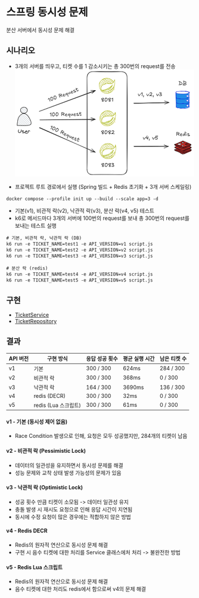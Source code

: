 # 스프링 동시성 문제

분산 서버에서 동시성 문제 해결

## 시나리오

- 3개의 서버를 띄우고, 티켓 수를 1 감소시키는 총 300번의 request를 전송
![서버 구성](./readme-image/Spring%20동시성%20테스트.png)

- 프로젝트 루트 경로에서 실행 (Spring 빌드 + Redis 초기화 + 3개 서버 스케일링)
```shell
docker compose --profile init up --build --scale app=3 -d
```

- 기본(v1), 비관적 락(v2), 낙관적 락(v3), 분산 락(v4, v5) 테스트
- k6로 메서드마다 3개의 서버에 100번의 request를 보내 총 300번의 request를 보내는 테스트 실행
```shell
# 기본, 비관적 락, 낙관적 락 (DB)
k6 run -e TICKET_NAME=test1 -e API_VERSION=v1 script.js
k6 run -e TICKET_NAME=test2 -e API_VERSION=v2 script.js
k6 run -e TICKET_NAME=test3 -e API_VERSION=v3 script.js

# 분산 락 (redis)
k6 run -e TICKET_NAME=test4 -e API_VERSION=v4 script.js
k6 run -e TICKET_NAME=test5 -e API_VERSION=v5 script.js
```

## 구현
- [TicketService](./src/main/java/dev/typhoon/spring_concurrency/service/TicketService.java)
- [TicketRepository](./src/main/java/dev/typhoon/spring_concurrency/repository/TicketRepository.java)

## 결과

| API 버전 | 구현 방식 | 응답 성공 횟수 | 평균 실행 시간 | 남은 티켓 수 |
|---------|----------|-----------|-------------|-------------|
| v1 | 기본 | 300 / 300 | 624ms | 284 / 300 |
| v2 | 비관적 락 | 300 / 300 | 368ms | 0 / 300 |
| v3 | 낙관적 락 | 164 / 300 | 3690ms | 136 / 300 |
| v4 | redis (DECR) | 300 / 300 | 32ms | 0 / 300 |
| v5 | redis (Lua 스크립트) | 300 / 300 | 61ms | 0 / 300 |

#### v1 - 기본 (동시성 제어 없음)
- Race Condition 발생으로 인해, 요청은 모두 성공했지만, 284개의 티켓이 남음

#### v2 - 비관적 락 (Pessimistic Lock)
- 데이터의 일관성을 유지하면서 동시성 문제를 해결
- 성능 문제와 교착 상태 발생 가능성의 문제가 있음

#### v3 - 낙관적 락 (Optimistic Lock)
- 성공 횟수 만큼 티켓이 소모됨 -> 데이터 일관성 유지
- 충돌 발생 시 재시도 요청으로 인해 응답 시간이 지연됨
- 동시에 수정 요청이 많은 경우에는 적합하지 않은 방법

#### v4 - Redis DECR
- Redis의 원자적 연산으로 동시성 문제 해결
- 구현 시 음수 티켓에 대한 처리를 Service 클래스에처 처리 -> 불완전한 방법

#### v5 - Redis Lua 스크립트
- Redis의 원자적 연산으로 동시성 문제 해결
- 음수 티켓에 대한 처리도 redis에서 함으로써 v4의 문제 해결

